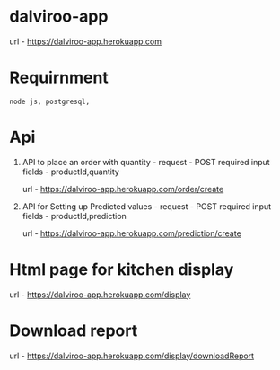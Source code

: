 # dalviroo-app
url - https://dalviroo-app.herokuapp.com

# Requirnment 
    node js, postgresql,

# Api 

1) API to place an order with quantity -
    request - POST
    required input fields - productId,quantity
    
    url - https://dalviroo-app.herokuapp.com/order/create
    
2) API for Setting up Predicted values -
    request - POST
    required input fields - productId,prediction
    
    url - https://dalviroo-app.herokuapp.com/prediction/create


# Html page for kitchen display

   url - https://dalviroo-app.herokuapp.com/display
    
    
# Download report 

   url - https://dalviroo-app.herokuapp.com/display/downloadReport
    
    
  
    
